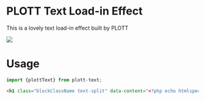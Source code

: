 # PLOTT Text Load-in Effect

This is a lovely text load-in effect built by PLOTT

![](https://media0.giphy.com/media/v1.Y2lkPTc5MGI3NjExcjFkZ2lsMjVkdjJvcndlejVkOGtwbGJobmhqY2RvOGswaTc4MDNtYSZlcD12MV9pbnRlcm5hbF9naWZfYnlfaWQmY3Q9Zw/cyEWZls4cGeJLJR67t/giphy.gif)

# Usage

```js
import {plottText} from plott-text;
```

```html
<h1 class="blockClassName text-split" data-content="<?php echo htmlspecialchars( $heading, ENT_QUOTES, 'UTF-8' ); ?>"><?php echo $heading; ?></h1>
```